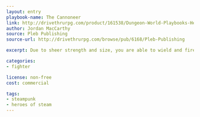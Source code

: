 ```yaml
---
layout: entry
playbook-name: The Cannoneer
link: http://drivethrurpg.com/product/161538/Dungeon-World-Playbooks-Heroes-of-Steam-Bundle
author: Jordan MacCarthy
source: Pleb Publishing
source-url: http://drivethrurpg.com/browse/pub/6168/Pleb-Publishing

excerpt: Due to sheer strength and size, you are able to wield and fire cannons with you bare hands.

categories:
- fighter

license: non-free
cost: commercial

tags:
- steampunk
- heroes of steam
---
```

